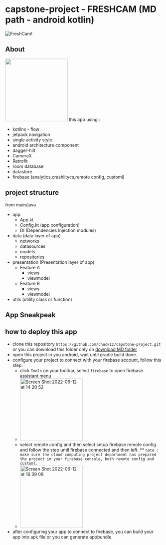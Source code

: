 # capstone-project - FRESHCAM (MD path - android kotlin)
![FreshCam!](.././fontart.png?raw=true "ArtFont") 

## About
<img src="https://s8.gifyu.com/images/demo3.gif" width="200" />
this app using :

- kotlinx - flow
- jetpack navigation
- single activity style
- android architecture component
- dagger-hilt
- CameraX
- Retrofit
- room database
- datastore
- firebase (analytics,crashlitycs,remote config, customl)

## project structure

from main/java

* app
    * App.kt
    * Config.kt (app configuration)
    * DI (Dependencies Injection modules)
* data (data layer of app)
    * networks
    * datasources
    * models
    * repositories
* presentation (Presentation layer of app)
    * Feature A
        * views
        * viewmodel
    * Feature B
        * views
        * viewmodel
* utils (utility class or function)


## App Sneakpeak


## how to deploy this app

- clone this repository ```https://github.com/chuck1z/capstone-project.git``` or you can download this folder only on [download MD folder](https://minhaskamal.github.io/DownGit/#/home?url=https://github.com/chuck1z/capstone-project/tree/main/MD)
- open this project in you android, wait until gradle build done.
- configure your project to connect with your firebase account, follow this step:
  - click ``Tools`` on your toolbar, select ``firebase`` to open firebase assistant menu 
  - <img width="200" alt="Screen Shot 2022-06-12 at 14 20 52" src="https://user-images.githubusercontent.com/65596335/173222152-746ba672-9cf5-4cde-a396-dbef4f88c47c.png">
  - select remote config and then select setup firebase remote config and follow the step until firebase connected and then left.
  ** ``note : make sure the cloud computing project department has prepared the project in your firebase console, both remote config and customl.``
  -  <img width="200" alt="Screen Shot 2022-06-12 at 16 39 08" src="https://user-images.githubusercontent.com/65596335/173227211-a4bce1b8-734d-4c36-9db3-1a0bc3069150.png">
- after configuring your app to connect to firebase, you can build your app into apk file or you can generate appbundle.
